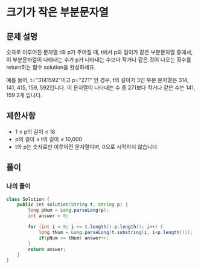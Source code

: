 # 크기가 작은 부분문자열
## 문제 설명
숫자로 이루어진 문자열 t와 p가 주어질 때, t에서 p와 길이가 같은 부분문자열 중에서, 이 부분문자열이 나타내는 수가 p가 나타내는 수보다 작거나 같은 것이 나오는 횟수를 return하는 함수 solution을 완성하세요.  

예를 들어, t="3141592"이고 p="271" 인 경우, t의 길이가 3인 부분 문자열은 314, 141, 415, 159, 592입니다. 이 문자열이 나타내는 수 중 271보다 작거나 같은 수는 141, 159 2개 입니다.  

## 제한사항
* 1 ≤ p의 길이 ≤ 18
* p의 길이 ≤ t의 길이 ≤ 10,000
* t와 p는 숫자로만 이루어진 문자열이며, 0으로 시작하지 않습니다.

## 풀이
### 나의 풀이
```java
class Solution {
    public int solution(String t, String p) {
        long pNum = Long.parseLong(p);
        int answer = 0;

        for (int i = 0; i <= t.length()-p.length(); i++) {
            long tNum = Long.parseLong(t.substring(i, i+p.length()));
            if(pNum >= tNum) answer++;
        }
        return answer;
    }
}
```  
